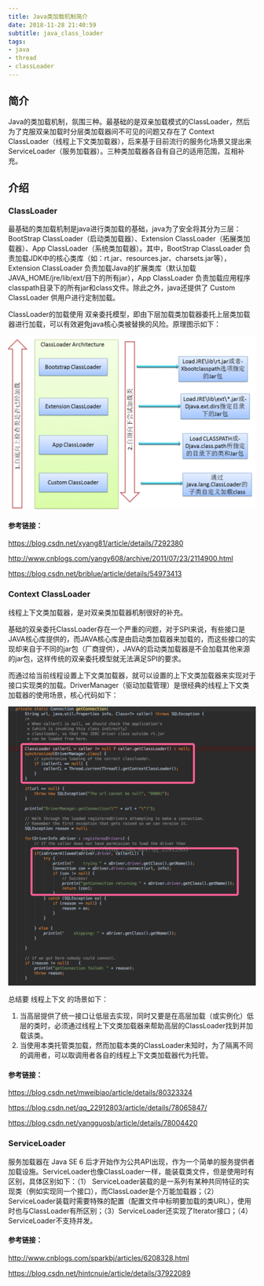 ```yaml
---
title: Java类加载机制简介
date: 2018-11-28 21:40:59
subtitle: java_class_loader
tags:
- java
- thread
- classLoader
---
```


## 简介

Java的类加载机制，氛围三种。最基础的是双亲加载模式的ClassLoader，然后为了克服双亲加载时分层类加载器间不可见的问题又存在了 Context ClassLoader（线程上下文类加载器），后来基于目前流行的服务化场景又提出来 ServiceLoader（服务加载器）。三种类加载器各自有自己的适用范围，互相补充。



## 介绍

### ClassLoader

最基础的类加载机制是java进行类加载的基础，java为了安全将其分为三层：BootStrap ClassLoader（启动类加载器）、Extension ClassLoader（拓展类加载器）、App ClassLoader（系统类加载器）。其中，BootStrap ClassLoader 负责加载JDK中的核心类库（如：rt.jar、resources.jar、charsets.jar等），Extension ClassLoader 负责加载Java的扩展类库（默认加载JAVA_HOME/jre/lib/ext/目下的所有jar），App ClassLoader 负责加载应用程序classpath目录下的所有jar和class文件。除此之外，java还提供了 Custom ClassLoader 供用户进行定制加载。

ClassLoader的加载使用 双亲委托模型，即由下层加载类加载器委托上层类加载器进行加载，可以有效避免java核心类被替换的风险。原理图示如下：

![1543410686069](https://raw.githubusercontent.com/pinoliu/pinoliu.github.io/develop/hexo/source/_posts/Java%E7%B1%BB%E5%8A%A0%E8%BD%BD%E6%9C%BA%E5%88%B6%E7%AE%80%E4%BB%8B.assets/1543410686069.png)

#### 参考链接：

https://blog.csdn.net/xyang81/article/details/7292380

http://www.cnblogs.com/yangy608/archive/2011/07/23/2114900.html

https://blog.csdn.net/briblue/article/details/54973413

### Context ClassLoader

线程上下文类加载器，是对双亲类加载器机制很好的补充。

基础的双亲委托ClassLoader存在一个严重的问题，对于SPI来说，有些接口是JAVA核心库提供的，而JAVA核心库是由启动类加载器来加载的，而这些接口的实现却来自于不同的jar包（厂商提供），JAVA的启动类加载器是不会加载其他来源的jar包，这样传统的双亲委托模型就无法满足SPI的要求。

而通过给当前线程设置上下文类加载器，就可以设置的上下文类加载器来实现对于接口实现类的加载。DriverManager（驱动加载管理）是很经典的线程上下文类加载器的使用场景，核心代码如下：

![1543410686069](https://raw.githubusercontent.com/pinoliu/pinoliu.github.io/develop/hexo/source/_posts/Java%E7%B1%BB%E5%8A%A0%E8%BD%BD%E6%9C%BA%E5%88%B6%E7%AE%80%E4%BB%8B.assets/20170922183420138.png)

总结要 线程上下文 的场景如下：

1. 当高层提供了统一接口让低层去实现，同时又要是在高层加载（或实例化）低层的类时，必须通过线程上下文类加载器来帮助高层的ClassLoader找到并加载该类。
2. 当使用本类托管类加载，然而加载本类的ClassLoader未知时，为了隔离不同的调用者，可以取调用者各自的线程上下文类加载器代为托管。

#### 参考链接：

https://blog.csdn.net/mweibiao/article/details/80323324

https://blog.csdn.net/qq_22912803/article/details/78065847/

https://blog.csdn.net/yangguosb/article/details/78004420

### ServiceLoader

服务加载器在 Java SE 6 后才开始作为公共API出现，作为一个简单的服务提供者加载设施。ServiceLoader也像ClassLoader一样，能装载类文件，但是使用时有区别，具体区别如下：（1） ServiceLoader装载的是一系列有某种共同特征的实现类（例如实现同一个接口），而ClassLoader是个万能加载器；（2）ServiceLoader装载时需要特殊的配置（配置文件中标明要加载的类URL），使用时也与ClassLoader有所区别；（3）ServiceLoader还实现了Iterator接口；（4）ServiceLoader不支持并发。

#### 参考链接：

http://www.cnblogs.com/sparkbj/articles/6208328.html

https://blog.csdn.net/hintcnuie/article/details/37922089